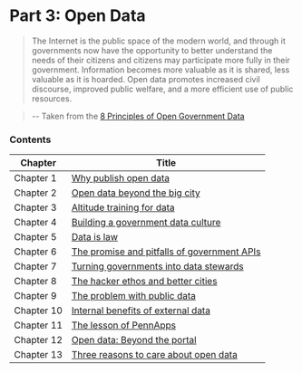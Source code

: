 # Part 3: Open Data

> The Internet is the public space of the modern world, and through it governments now have the opportunity to better understand the needs of their citizens and citizens may participate more fully in their government. Information becomes more valuable as it is shared, less valuable as it is hoarded. Open data promotes increased civil discourse, improved public welfare, and a more efficient use of public resources.

> -- Taken from the [8 Principles of Open Government Data](https://public.resource.org/8_principles.html)

### Contents

| Chapter  | Title  |
|---|---|
| Chapter 1 | [Why publish open data](#) |
| Chapter 2 | [Open data beyond the big city](#) |
| Chapter 3 | [Altitude training for data](#) |
| Chapter 4 | [Building a government data culture](#) |
| Chapter 5 | [Data is law](#) |
| Chapter 6 | [The promise and pitfalls of government APIs](#) |
| Chapter 7 | [Turning governments into data stewards](#) |
| Chapter 8 | [The hacker ethos and better cities](#) |
| Chapter 9 | [The problem with public data](#) |
| Chapter 10 | [Internal benefits of external data](#) |
| Chapter 11 | [The lesson of PennApps](#) |
| Chapter 12 | [Open data: Beyond the portal](#) |
| Chapter 13 | [Three reasons to care about open data](#) |